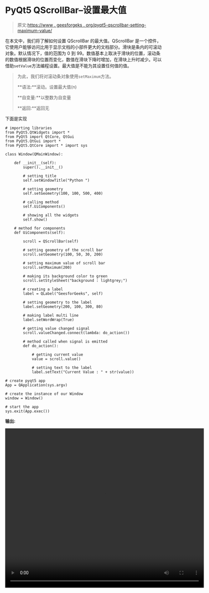 # PyQt5 QScrollBar–设置最大值

> 原文:[https://www . geesforgeks . org/pyqt5-qscrollbar-setting-maximum-value/](https://www.geeksforgeeks.org/pyqt5-qscrollbar-setting-maximum-value/)

在本文中，我们将了解如何设置 QScrollBar 的最大值。QScrollBar 是一个控件，它使用户能够访问比用于显示文档的小部件更大的文档部分。滑块是条内的可滚动对象。默认情况下，值的范围为 0 到 99。数值基本上取决于滑块的位置，滚动条的数值根据滑块的位置而变化，数值在滑块下降时增加，在滑块上升时减少。可以借助`setValue`方法编程设置。最大值是不能为其设置任何值的值。

> 为此，我们将对滚动条对象使用`setMaximum`方法。
> 
> **语法:**滚动。设置最大值(n)
> 
> **自变量:**以整数为自变量
> 
> **返回:**返回无

下面是实现

```
# importing libraries
from PyQt5.QtWidgets import * 
from PyQt5 import QtCore, QtGui
from PyQt5.QtGui import * 
from PyQt5.QtCore import * import sys

class Window(QMainWindow):

    def __init__(self):
        super().__init__()

        # setting title
        self.setWindowTitle("Python ")

        # setting geometry
        self.setGeometry(100, 100, 500, 400)

        # calling method
        self.UiComponents()

        # showing all the widgets
        self.show()

    # method for components
    def UiComponents(self):

        scroll = QScrollBar(self)

        # setting geometry of the scroll bar
        scroll.setGeometry(100, 50, 30, 200)

        # setting maximum value of scroll bar
        scroll.setMaximum(200)

        # making its background color to green
        scroll.setStyleSheet("background : lightgrey;")

        # creating a label
        label = QLabel("GeesforGeeks", self)

        # setting geometry to the label
        label.setGeometry(200, 100, 300, 80)

        # making label multi line
        label.setWordWrap(True)

        # getting value changed signal
        scroll.valueChanged.connect(lambda: do_action())

        # method called when signal is emitted
        def do_action():

            # getting current value
            value = scroll.value()

            # setting text to the label
            label.setText("Current Value : " + str(value))

# create pyqt5 app
App = QApplication(sys.argv)

# create the instance of our Window
window = Window()

# start the app
sys.exit(App.exec())
```

**输出:**

<video class="wp-video-shortcode" id="video-460866-1" width="640" height="512" preload="metadata" controls=""><source type="video/mp4" src="https://media.geeksforgeeks.org/wp-content/uploads/20200728025535/Python-2020-07-28-02-55-17.mp4?_=1">[https://media.geeksforgeeks.org/wp-content/uploads/20200728025535/Python-2020-07-28-02-55-17.mp4](https://media.geeksforgeeks.org/wp-content/uploads/20200728025535/Python-2020-07-28-02-55-17.mp4)</video>